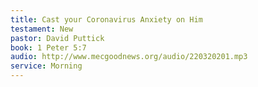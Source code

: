 ```yaml
---
title: Cast your Coronavirus Anxiety on Him
testament: New
pastor: David Puttick
book: 1 Peter 5:7
audio: http://www.mecgoodnews.org/audio/220320201.mp3
service: Morning
---
```

